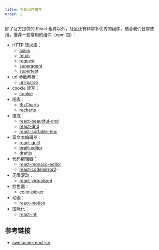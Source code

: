 ```yaml
---
title: 社区组件推荐
order: 2
---
```


除了官方提供的 React 组件以外，社区还有非常多优秀的组件，结合我们日常使用，推荐一些常用的组件（npm 包）：

- HTTP 请求库：
  - [axios](https://github.com/axios/axios)
  - [fetch](https://developer.mozilla.org/zh-CN/docs/Web/API/Fetch_API/Using_Fetch)
  - [request](https://github.com/request/request)
  - [superagent](https://github.com/visionmedia/superagent)
  - [supertest](https://github.com/visionmedia/supertest) 
- url 参数解析：
  - [url-parse](https://github.com/unshiftio/url-parse)
- cookie 读写：
  - [cookie](https://github.com/jshttp/cookie)
- 图表：
  - [BizCharts](https://github.com/alibaba/BizCharts)
  - [recharts](https://github.com/recharts/recharts)
- 拖拽：
  - [react-beautiful-dnd](https://github.com/atlassian/react-beautiful-dnd/)
  - [react-dnd](https://github.com/gaearon/react-dnd) 
  - [react-sortable-hoc](https://github.com/clauderic/react-sortable-hoc)
- 富文本编辑器：
  - [react-quill](https://github.com/zenoamaro/react-quill)
  - [braft-editor](https://github.com/margox/braft-editor)
  - [draftjs](https://draftjs.org/)
- 代码编辑器：
  - [react-monaco-editor](https://github.com/superRaytin/react-monaco-editor)
  - [react-codemirror2](https://github.com/scniro/react-codemirror2)-
- 无限滚动：
  - [react-virtualized](https://github.com/bvaughn/react-virtualized)
- 拾色器：
  - [color-picker](https://github.com/react-component/color-picker)
- 动画：
  - [react-motion](https://github.com/chenglou/react-motion)
- 国际化：
  - [react-intl](https://github.com/yahoo/react-intl)

## 参考链接

- [awesome-react-cn](https://github.com/Pines-Cheng/awesome-react-cn) 
